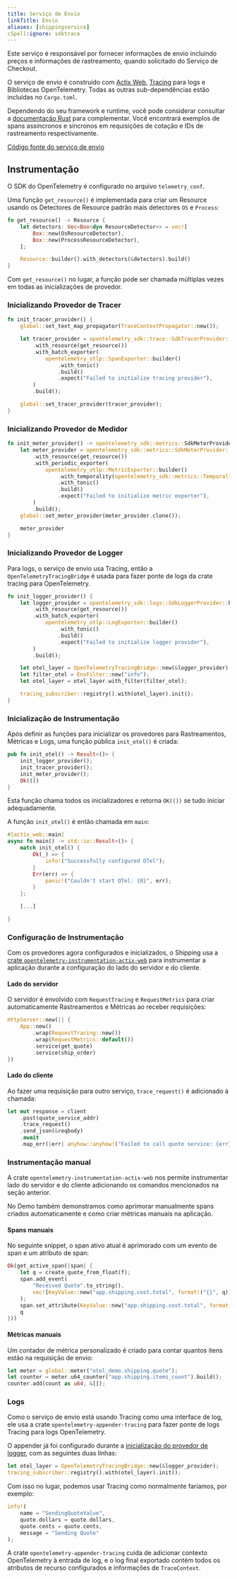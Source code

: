```yaml
---
title: Serviço de Envio
linkTitle: Envio
aliases: [shippingservice]
cSpell:ignore: sdktrace
---
```


Este serviço é responsável por fornecer informações de envio incluindo preços
e informações de rastreamento, quando solicitado do Serviço de Checkout.

O serviço de envio é construído com [Actix Web](https://actix.rs/),
[Tracing](https://tracing.rs/) para logs e Bibliotecas OpenTelemetry. Todas as outras
sub-dependências estão incluídas no `Cargo.toml`.

Dependendo do seu framework e runtime, você pode considerar consultar a
[documentação Rust](/docs/languages/rust/) para complementar. Você encontrará exemplos de spans
assíncronos e síncronos em requisições de cotação e IDs de rastreamento respectivamente.

[Código fonte do serviço de envio](https://github.com/open-telemetry/opentelemetry-demo/blob/main/src/shipping/)

## Instrumentação

O SDK do OpenTelemetry é configurado no arquivo `telemetry_conf`.

Uma função `get_resource()` é implementada para criar um Resource usando os
Detectores de Resource padrão mais detectores `OS` e `Process`:

```rust
fn get_resource() -> Resource {
    let detectors: Vec<Box<dyn ResourceDetector>> = vec![
        Box::new(OsResourceDetector),
        Box::new(ProcessResourceDetector),
    ];

    Resource::builder().with_detectors(&detectors).build()
}
```

Com `get_resource()` no lugar, a função pode ser chamada múltiplas vezes em
todas as inicializações de provedor.

### Inicializando Provedor de Tracer

```rust
fn init_tracer_provider() {
    global::set_text_map_propagator(TraceContextPropagator::new());

    let tracer_provider = opentelemetry_sdk::trace::SdkTracerProvider::builder()
        .with_resource(get_resource())
        .with_batch_exporter(
            opentelemetry_otlp::SpanExporter::builder()
                .with_tonic()
                .build()
                .expect("Failed to initialize tracing provider"),
        )
        .build();

    global::set_tracer_provider(tracer_provider);
}
```

### Inicializando Provedor de Medidor

```rust
fn init_meter_provider() -> opentelemetry_sdk::metrics::SdkMeterProvider {
    let meter_provider = opentelemetry_sdk::metrics::SdkMeterProvider::builder()
        .with_resource(get_resource())
        .with_periodic_exporter(
            opentelemetry_otlp::MetricExporter::builder()
                .with_temporality(opentelemetry_sdk::metrics::Temporality::Delta)
                .with_tonic()
                .build()
                .expect("Failed to initialize metric exporter"),
        )
        .build();
    global::set_meter_provider(meter_provider.clone());

    meter_provider
}
```

### Inicializando Provedor de Logger

Para logs, o serviço de envio usa Tracing, então a `OpenTelemetryTracingBridge`
é usada para fazer ponte de logs da crate tracing para OpenTelemetry.

```rust
fn init_logger_provider() {
    let logger_provider = opentelemetry_sdk::logs::SdkLoggerProvider::builder()
        .with_resource(get_resource())
        .with_batch_exporter(
            opentelemetry_otlp::LogExporter::builder()
                .with_tonic()
                .build()
                .expect("Failed to initialize logger provider"),
        )
        .build();

    let otel_layer = OpenTelemetryTracingBridge::new(&logger_provider);
    let filter_otel = EnvFilter::new("info");
    let otel_layer = otel_layer.with_filter(filter_otel);

    tracing_subscriber::registry().with(otel_layer).init();
}
```

### Inicialização de Instrumentação

Após definir as funções para inicializar os provedores para Rastreamentos, Métricas e
Logs, uma função pública `init_otel()` é criada:

```rust
pub fn init_otel() -> Result<()> {
    init_logger_provider();
    init_tracer_provider();
    init_meter_provider();
    Ok(())
}
```

Esta função chama todos os inicializadores e retorna `OK(())` se tudo iniciar
adequadamente.

A função `init_otel()` é então chamada em `main`:

```rust
#[actix_web::main]
async fn main() -> std::io::Result<()> {
    match init_otel() {
        Ok(_) => {
            info!("Successfully configured OTel");
        }
        Err(err) => {
            panic!("Couldn't start OTel: {0}", err);
        }
    };

    [...]

}
```

### Configuração de Instrumentação

Com os provedores agora configurados e inicializados, o Shipping usa a
[crate `opentelemetry-instrumentation-actix-web`](https://crates.io/crates/opentelemetry-instrumentation-actix-web)
para instrumentar a aplicação durante a configuração do lado do servidor e do cliente.

#### Lado do servidor

O servidor é envolvido com `RequestTracing` e `RequestMetrics` para
criar automaticamente Rastreamentos e Métricas ao receber requisições:

```rust
HttpServer::new(|| {
    App::new()
        .wrap(RequestTracing::new())
        .wrap(RequestMetrics::default())
        .service(get_quote)
        .service(ship_order)
})
```

#### Lado do cliente

Ao fazer uma requisição para outro serviço, `trace_request()` é adicionado à
chamada:

```rust
let mut response = client
    .post(quote_service_addr)
    .trace_request()
    .send_json(&reqbody)
    .await
    .map_err(|err| anyhow::anyhow!("Failed to call quote service: {err}"))?;
```

### Instrumentação manual

A crate `opentelemetry-instrumentation-actix-web` nos permite instrumentar
lado do servidor e do cliente adicionando os comandos mencionados na seção anterior.

No Demo também demonstramos como aprimorar manualmente spans criados automaticamente
e como criar métricas manuais na aplicação.

#### Spans manuais

No seguinte snippet, o span ativo atual é aprimorado com um evento de span
e um atributo de span:

```rust
Ok(get_active_span(|span| {
    let q = create_quote_from_float(f);
    span.add_event(
        "Received Quote".to_string(),
        vec![KeyValue::new("app.shipping.cost.total", format!("{}", q))],
    );
    span.set_attribute(KeyValue::new("app.shipping.cost.total", format!("{}", q)));
    q
}))
```

#### Métricas manuais

Um contador de métrica personalizado é criado para contar quantos itens estão na
requisição de envio:

```rust
let meter = global::meter("otel_demo.shipping.quote");
let counter = meter.u64_counter("app.shipping.items_count").build();
counter.add(count as u64, &[]);
```

### Logs

Como o serviço de envio está usando Tracing como uma interface de log, ele usa a
crate `opentelemetry-appender-tracing` para fazer ponte de logs Tracing para logs OpenTelemetry.

O appender já foi configurado durante a
[inicialização do provedor de logger](#initializing-logger-provider), com as
seguintes duas linhas:

```rust
let otel_layer = OpenTelemetryTracingBridge::new(&logger_provider);
tracing_subscriber::registry().with(otel_layer).init();
```

Com isso no lugar, podemos usar Tracing como normalmente faríamos, por exemplo:

```rust
info!(
    name = "SendingQuoteValue",
    quote.dollars = quote.dollars,
    quote.cents = quote.cents,
    message = "Sending Quote"
);
```

A crate `opentelemetry-appender-tracing` cuida de adicionar contexto OpenTelemetry
à entrada de log, e o log final exportado contém todos os atributos de recurso
configurados e informações de `TraceContext`.

